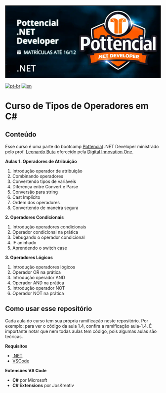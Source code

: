 ![](https://github.com/antoniomarcelino/curso-tipos-de-operadores-em-c-sharp/blob/master/capa-curso.png)

[![pt-br](https://img.shields.io/badge/lang-pt--br-green.svg)](https://github.com/antoniomarcelino/curso-tipos-de-operadores-em-c-sharp/blob/master/README.md) 
[![en](https://img.shields.io/badge/lang-en-red.svg)](https://github.com/antoniomarcelino/curso-tipos-de-operadores-em-c-sharp/blob/master/README.en.md)

# Curso de Tipos de Operadores em C#

## Conteúdo

Esse curso é uma parte do bootcamp [Pottencial](https://pottencial.com.br) .NET Developer ministrado pelo prof. [Leonardo Buta](https://www.linkedin.com/in/leonardo-buta/) oferecido pela [Digital Innovation One](https://www.dio.me).

**Aulas**
**1. Operadores de Atribuição**
   1. Introdução operador de atribuição
   2. Combinando operadores
   3. Convertendo tipos de variáveis
   4. Diferença entre Convert e Parse
   5. Conversão para string
   6. Cast Implícito
   7. Ordem dos operadores
   8. Convertendo de maneira segura

**2. Operadores Condicionais**
   1. Introdução operadores condicionais
   2. Operador condicional na prática
   3. Debugando o operador condicional
   4. IF aninhado
   5. Aprendendo o switch case

**3. Operadores Lógicos**
   1. Introdução operadores lógicos
   2. Operador OR na prática
   3. Introdução operador AND
   4. Operador AND na prática
   5. Introdução operador NOT
   6. Operador NOT na prática

## Como usar esse repositório
Cada aula do curso tem sua própria ramificação neste repositório. Por exemplo: para ver o código da aula 1.4, confira a ramificação aula-1.4. É importante notar que nem todas aulas tem código, pois algumas aulas são teóricas.

**Requisitos**
* [.NET](https://dotnet.microsoft.com/en-us/download)
* [VSCode](https://code.visualstudio.com/download)

**Extensões VS Code**
* **C#** por Microsoft
* **C# Extensions** por JosKreativ
